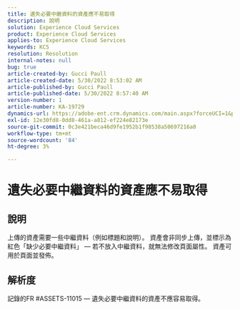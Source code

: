 ```yaml
---
title: 遺失必要中繼資料的資產應不易取得
description: 說明
solution: Experience Cloud Services
product: Experience Cloud Services
applies-to: Experience Cloud Services
keywords: KCS
resolution: Resolution
internal-notes: null
bug: true
article-created-by: Gucci Paull
article-created-date: 5/30/2022 8:53:02 AM
article-published-by: Gucci Paull
article-published-date: 5/30/2022 8:57:40 AM
version-number: 1
article-number: KA-19729
dynamics-url: https://adobe-ent.crm.dynamics.com/main.aspx?forceUCI=1&pagetype=entityrecord&etn=knowledgearticle&id=06fcb7e4-f5df-ec11-bb3d-000d3a33d402
exl-id: 12e30fd8-0dd8-461a-a812-ef224e82173e
source-git-commit: 0c3e421beca46d9fe1952b1f98538a50697216a0
workflow-type: tm+mt
source-wordcount: '84'
ht-degree: 3%

---
```


# 遺失必要中繼資料的資產應不易取得

## 說明


上傳的資產需要一些中繼資料（例如標題和說明）。 資產會非同步上傳，並標示為紅色「缺少必要中繼資料」 — 若不放入中繼資料，就無法修改頁面屬性。 資產可用於頁面並發佈。


## 解析度


記錄的FR #ASSETS-11015 — 遺失必要中繼資料的資產不應容易取得。
